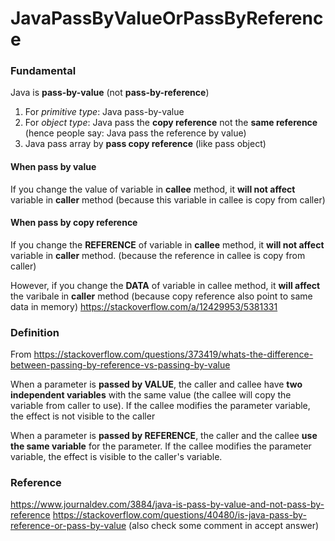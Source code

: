 # JavaPassByValueOrPassByReference

### Fundamental
Java is **pass-by-value** (not **pass-by-reference**)

1) For *primitive type*: Java pass-by-value
2) For *object type*: Java pass the **copy reference** not the **same reference** (hence people say: Java pass the reference by value)
3) Java pass array by **pass copy reference** (like pass object)

#### When pass by value
If you change the value of variable in **callee** method, it **will not affect** variable in **caller** method (because this variable in callee is copy from caller)

#### When pass by copy reference
If you change the **REFERENCE** of variable in **callee** method, it **will not affect** variable in **caller** method.  (because the reference in callee is copy from caller)

However, if you change the **DATA** of variable in callee method, it **will affect** the varibale in **caller** method (because copy reference also point to same data in memory)
https://stackoverflow.com/a/12429953/5381331
### Definition

From https://stackoverflow.com/questions/373419/whats-the-difference-between-passing-by-reference-vs-passing-by-value

When a parameter is  **passed by VALUE**, the caller and callee have  **two independent variables**  with the same value (the callee will copy the variable from caller to use). If the callee modifies the parameter variable, the effect is not visible to the caller

When a parameter is  **passed by REFERENCE**, the caller and the callee  **use the same variable**  for the parameter. If the callee modifies the parameter variable, the effect is visible to the caller's variable.

### Reference
https://www.journaldev.com/3884/java-is-pass-by-value-and-not-pass-by-reference
https://stackoverflow.com/questions/40480/is-java-pass-by-reference-or-pass-by-value (also check some comment in accept answer)
